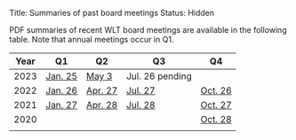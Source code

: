 Title: Summaries of past board meetings
Status: Hidden

PDF summaries of recent WLT board meetings are available in the
following table.  Note that annual meetings occur in Q1.

| Year | Q1                                      | Q2                                      | Q3                                      | Q4                                      |
| ---- | ----                                    | ----                                    | ----                                    | ----                                    |
| 2023 | [Jan. 25]({static}/pdfs/2023-01-25.pdf) | [May  3]({static}/pdfs/2023-05-03.pdf)  | Jul. 26 pending                         |                                         |
| 2022 | [Jan. 26]({static}/pdfs/2022-01-26.pdf) | [Apr. 27]({static}/pdfs/2022-04-27.pdf) | [Jul. 27]({static}/pdfs/2022-07-27.pdf) | [Oct. 26]({static}/pdfs/2022-10-26.pdf) |
| 2021 | [Jan. 27]({static}/pdfs/2021-01-27.pdf) | [Apr. 28]({static}/pdfs/2021-04-28.pdf) | [Jul. 28]({static}/pdfs/2021-07-28.pdf) | [Oct. 27]({static}/pdfs/2021-10-27.pdf) |
| 2020 |                                         |                                         |                                         | [Oct. 28]({static}/pdfs/2020-10-28.pdf) |
|      |                                         |                                         |                                         |                                         |
